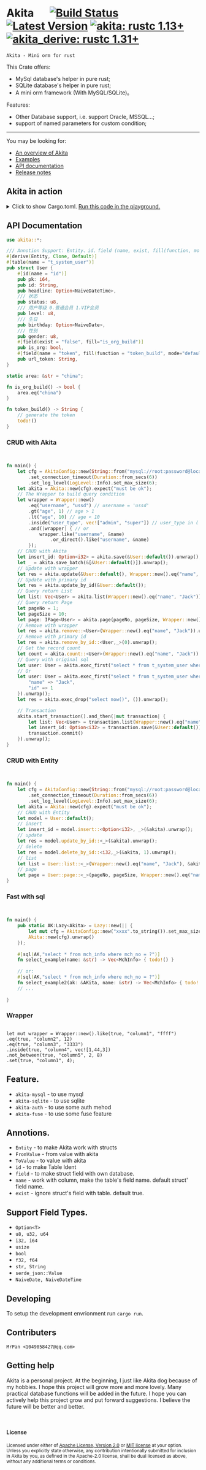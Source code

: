 # Akita &emsp; [![Build Status]][actions] [![Latest Version]][crates.io] [![akita: rustc 1.13+]][Rust 1.13] [![akita_derive: rustc 1.31+]][Rust 1.31]

[Build Status]: https://img.shields.io/docsrs/akita/0.5.0?style=plastic
[actions]: https://github.com/wslongchen/akita/actions?query=branch%3Amaster
[Latest Version]: https://img.shields.io/crates/v/akita?style=plastic
[crates.io]: https://crates.io/crates/akita
[akita: rustc 1.13+]: https://img.shields.io/badge/akita-rustc__1.31%2B-lightgrey
[akita_derive: rustc 1.31+]: https://img.shields.io/badge/akita__derive-rustc__1.31%2B-lightgrey
[Rust 1.13]: https://blog.rust-lang.org/2016/11/10/Rust-1.13.html
[Rust 1.31]: https://blog.rust-lang.org/2018/12/06/Rust-1.31-and-rust-2018.html

```Akita - Mini orm for rust ```

This Crate offers:
* MySql database's helper in pure rust;
* SQLite database's helper in pure rust;
* A mini orm framework (With MySQL/SQLite)。

Features:

* Other Database support, i.e. support Oracle, MSSQL...;
* support of named parameters for custom condition;
---

You may be looking for:

- [An overview of Akita](https://crates.io/crates/akita)
- [Examples](https://github.com/wslongchen/akita/blob/0.4.0/example/simple.rs)
- [API documentation](https://docs.rs/akita/0.4.0/akita/)
- [Release notes](https://github.com/wslongchen/akita/releases)

## Akita in action

<details>
<summary>
Click to show Cargo.toml.
<a href="https://play.rust-lang.org/?version=nightly&mode=debug&edition=2018&gist=bc95328e2b8691b4396222b080fdb1c3" target="_blank">Run this code in the playground.</a>
</summary>

```toml
[dependencies]

# The core APIs, including the Table traits. Always
# required when using Akita. using #[derive(Entity)] 
# to make Akita work with structs defined in your crate.
akita = { version = "0.4.0", features = ["akita-mysql"] }

```

</details>
<p></p>

## API Documentation

```rust
use akita::*;

/// Annotion Support: Entity、id、field (name, exist, fill(function, mode))
#[derive(Entity, Clone, Default)]
#[table(name = "t_system_user")]
pub struct User {
    #[id(name = "id")]
    pub pk: i64,
    pub id: String,
    pub headline: Option<NaiveDateTime>,
    /// 状态
    pub status: u8,
    /// 用户等级 0.普通会员 1.VIP会员
    pub level: u8,
    /// 生日
    pub birthday: Option<NaiveDate>,
    /// 性别
    pub gender: u8,
    #[field(exist = "false", fill="is_org_build")]
    pub is_org: bool,
    #[field(name = "token", fill(function = "token_build", mode="default"))]
    pub url_token: String,
}

static area: &str = "china"; 

fn is_org_build() -> bool {
    area.eq("china")
}

fn token_build() -> String {
    // generate the token
    todo!()
}

```
 ### CRUD with Akita
```rust


fn main() {
    let cfg = AkitaConfig::new(String::from("mysql://root:password@localhost:3306/akita"))
        .set_connection_timeout(Duration::from_secs(6))
        .set_log_level(LogLevel::Info).set_max_size(6);
    let akita = Akita::new(cfg).expect("must be ok");
    // The Wrapper to build query condition
    let wrapper = Wrapper::new()
        .eq("username", "ussd") // username = 'ussd'
        .gt("age", 1) // age > 1
        .lt("age", 10) // age < 10
        .inside("user_type", vec!["admin", "super"]) // user_type in ('admin', 'super')
        .and(|wrapper| { // or
            wrapper.like("username", &name)
                .or_direct().like("username", &name)
        });
    // CRUD with Akita
    let insert_id: Option<i32> = akita.save(&User::default()).unwrap();
    let _ = akita.save_batch(&[&User::default()]).unwrap();
    // Update with wrapper
    let res = akita.update(&User::default(), Wrapper::new().eq("name", "Jack")).unwrap();
    // Update with primary id
    let res = akita.update_by_id(&User::default());
    // Query return List
    let list: Vec<User> = akita.list(Wrapper::new().eq("name", "Jack")).unwrap();
    // Query return Page
    let pageNo = 1;
    let pageSize = 10;
    let page: IPage<User> = akita.page(pageNo, pageSize, Wrapper::new().eq("name", "Jack")).unwrap();
    // Remove with wrapper
    let res = akita.remove::<User>(Wrapper::new().eq("name", "Jack")).unwrap();
    // Remove with primary id
    let res = akita.remove_by_id::<User,_>(0).unwrap();
    // Get the record count
    let count = akita.count::<User>(Wrapper::new().eq("name", "Jack")).unwrap();
    // Query with original sql
    let user: User = akita.exec_first("select * from t_system_user where name = ? and id = ?", ("Jack", 1)).unwrap();
    // Or
    let user: User = akita.exec_first("select * from t_system_user where name = :name and id = :id", params! {
        "name" => "Jack",
        "id" => 1
    }).unwrap();
    let res = akita.exec_drop("select now()", ()).unwrap();

    // Transaction
    akita.start_transaction().and_then(|mut transaction| {
        let list: Vec<User> = transaction.list(Wrapper::new().eq("name", "Jack"))?;
        let insert_id: Option<i32> = transaction.save(&User::default())?;
        transaction.commit()
    }).unwrap();
}

```
 ### CRUD with Entity
```rust


fn main() {
    let cfg = AkitaConfig::new(String::from("mysql://root:password@localhost:3306/akita"))
        .set_connection_timeout(Duration::from_secs(6))
        .set_log_level(LogLevel::Info).set_max_size(6);
    let akita = Akita::new(cfg).expect("must be ok");
    // CRUD with Entity
    let model = User::default();
    // insert
    let insert_id = model.insert::<Option<i32>, _>(&akita).unwrap();
    // update
    let res = model.update_by_id::<_>(&akita).unwrap();
    // delete
    let res = model.delete_by_id::<i32,_>(&akita, 1).unwrap();
    // list
    let list = User::list::<_>(Wrapper::new().eq("name", "Jack"), &akita).unwrap();
    // page
    let page = User::page::<_>(pageNo, pageSize, Wrapper::new().eq("name", "Jack"), &akita).unwrap();
}
```
 ### Fast with sql
```rust


fn main() {
    pub static AK:Lazy<Akita> = Lazy::new(|| {
        let mut cfg = AkitaConfig::new("xxxx".to_string()).set_max_size(5).set_connection_timeout(Duration::from_secs(5)).set_log_level(LogLevel::Info);
        Akita::new(cfg).unwrap()
    });
    
    #[sql(AK,"select * from mch_info where mch_no = ?")]
    fn select_example(name: &str) -> Vec<MchInfo> { todo!() }
        
    // or:
    #[sql(AK,"select * from mch_info where mch_no = ?")]
    fn select_example2(ak: &AKita, name: &str) -> Vec<MchInfo> { todo!() }
    // ...
    
}

```
 ### Wrapper
 ```ignore

 let mut wrapper = Wrapper::new().like(true, "column1", "ffff")
 .eq(true, "column2", 12)
 .eq(true, "column3", "3333")
 .inside(true, "column4", vec![1,44,3])
 .not_between(true, "column5", 2, 8)
 .set(true, "column1", 4);
 
```
## Feature.

* ```akita-mysql``` - to use mysql
* ```akita-sqlite``` - to use sqlite
* ```akita-auth``` - to use some auth mehod
* ```akita-fuse``` - to use some fuse feature

## Annotions.

* ```Entity``` - to make Akita work with structs
* ```FromValue``` - from value with akita
* ```ToValue``` - to value with akita
* ```id``` - to make Table Ident
* ```field``` - to make struct field with own database.
* ```name``` - work with column, make the table's field name. default struct' field name.
* ```exist``` - ignore struct's field with table. default true.

## Support Field Types.
 
* ```Option<T>```
* ```u8, u32, u64```
* ```i32, i64```
* ```usize```
* ```bool```
* ```f32, f64```
* ```str, String```
* ```serde_json::Value```
* ```NaiveDate, NaiveDateTime```
 
## Developing

To setup the development envrionment run `cargo run`.

## Contributers

	MrPan <1049058427@qq.com>

## Getting help

Akita is a personal project. At the beginning, I just like Akita dog because of my hobbies.
I hope this project will grow more and more lovely. Many practical database functions will 
be added in the future. I hope you can actively help this project grow and put forward suggestions.
I believe the future will be better and better.

[#general]: https://discord.com/channels/273534239310479360/274215136414400513
[#beginners]: https://discord.com/channels/273534239310479360/273541522815713281
[#rust-usage]: https://discord.com/channels/442252698964721669/443150878111694848
[zulip]: https://rust-lang.zulipchat.com/#narrow/stream/122651-general
[stackoverflow]: https://stackoverflow.com/questions/tagged/rust
[/r/rust]: https://www.reddit.com/r/rust
[discourse]: https://users.rust-lang.org

<br>

#### License

<sup>
Licensed under either of <a href="LICENSE-APACHE">Apache License, Version
2.0</a> or <a href="LICENSE-MIT">MIT license</a> at your option.
</sup>

<br>

<sub>
Unless you explicitly state otherwise, any contribution intentionally submitted
for inclusion in Akita by you, as defined in the Apache-2.0 license, shall be
dual licensed as above, without any additional terms or conditions.
</sub>
